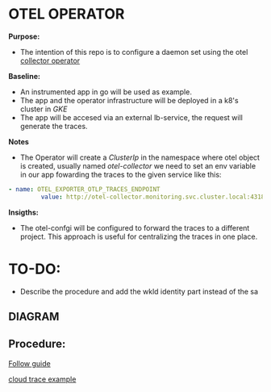 # OTEL OPERATOR

**Purpose:**
- The intention of this repo is to configure a daemon set using the otel [collector operator](https://github.com/open-telemetry/opentelemetry-operator) 

**Baseline:**
- An instrumented app in go  will be used as example.
- The app and the operator infrastructure will be deployed in a k8's cluster in _GKE_
- The app will be accesed via an external lb-service, the request will generate the traces.

**Notes**

- The Operator will create a *ClusterIp* in the namespace where otel object is created, usually named *otel-collector* we need to set an env variable in our app fowarding the traces to the given service like this:

 ``` yaml
 - name: OTEL_EXPORTER_OTLP_TRACES_ENDPOINT
          value: http://otel-collector.monitoring.svc.cluster.local:4318/v1/traces
 ```
**Insigths:**

- The otel-confgi will be configured to forward the traces to a different project. This approach is useful for centralizing the traces in one place.

# TO-DO: 
- Describe the procedure and add the wkld identity part instead of the sa 

## DIAGRAM


## Procedure:

[Follow guide](https://github.com/GoogleCloudPlatform/opentelemetry-operator-sample/tree/main)

[cloud trace example](https://github.com/GoogleCloudPlatform/opentelemetry-operator-sample/tree/main/recipes/cloud-trace)

